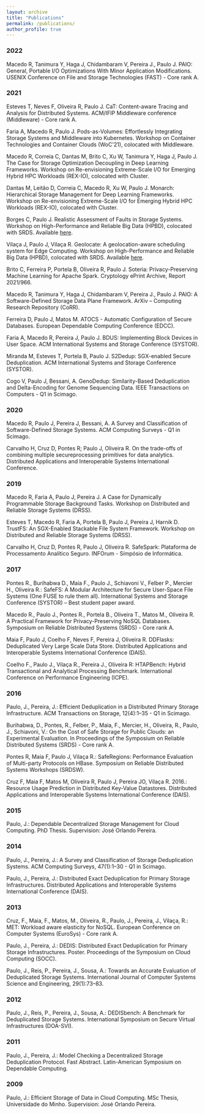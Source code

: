```yaml
---
layout: archive
title: "Publications"
permalink: /publications/
author_profile: true
---
```


### 2022

Macedo R, Tanimura Y, Haga J, Chidambaram V, Pereira J., Paulo J. PAIO: General, Portable I/O Optimizations With Minor Application Modifications. USENIX Conference on File and Storage Technologies (FAST) - Core rank A.

### 2021

Esteves T, Neves F, Oliveira R, Paulo J. CaT: Content-aware Tracing and Analysis for Distributed Systems. ACM/IFIP Middleware conference (Middleware) - Core rank A.

Faria A, Macedo R, Paulo J. Pods-as-Volumes: Effortlessly Integrating Storage Systems and Middleware into Kubernetes. Workshop on Container Technologies and Container Clouds (WoC'21), colocated with Middleware.

Macedo R, Correia C, Dantas M, Brito C, Xu W, Tanimura Y, Haga J, Paulo J. The Case for Storage Optimization Decoupling in Deep Learning Frameworks. Workshop on Re-envisioning Extreme-Scale I/O for Emerging Hybrid HPC Workloads (REX-IO), colocated with Cluster.

Dantas M, Leitão D, Correia C, Macedo R, Xu W, Paulo J. Monarch: Hierarchical Storage Management for Deep Learning Frameworks. Workshop on Re-envisioning Extreme-Scale I/O for Emerging Hybrid HPC Workloads (REX-IO), colocated with Cluster.

Borges C, Paulo J. Realistic Assessment of Faults in Storage Systems. Workshop on High-Performance and Reliable Big Data (HPBD), colocated with SRDS. Available [here](https://dsr-haslab.github.io/repository/bp21.pdf).

Vilaça J, Paulo J, Vilaça R. Geolocate: A geolocation-aware scheduling system for Edge Computing. Workshop on High-Performance and Reliable Big Data (HPBD), colocated with SRDS. Available [here](https://dsr-haslab.github.io/repository/vpv21.pdf).

Brito C, Ferreira P, Portela B, Oliveira R, Paulo J. Soteria: Privacy-Preserving Machine Learning for Apache Spark. Cryptology ePrint Archive, Report 2021/966.

Macedo R, Tanimura Y, Haga J, Chidambaram V, Pereira J., Paulo J. PAIO: A Software-Defined Storage Data Plane Framework. ArXiv – Computing Research Repository (CoRR).

Ferreira D, Paulo J, Matos M. ATOCS - Automatic Configuration of Secure Databases. European Dependable Computing Conference (EDCC).

Faria A, Macedo R, Pereira J, Paulo J. BDUS: Implementing Block Devices in User Space. ACM International Systems and Storage Conference (SYSTOR).

Miranda M, Esteves T, Portela B, Paulo J. S2Dedup: SGX-enabled Secure Deduplication. ACM International Systems and Storage Conference (SYSTOR).

Cogo V, Paulo J, Bessani, A. GenoDedup: Similarity-Based Deduplication and Delta-Encoding for Genome Sequencing Data. IEEE Transactions on Computers - Q1 in Scimago.


### 2020

Macedo R, Paulo J, Pereira J, Bessani, A. A Survey and Classification of Software-Defined Storage Systems. ACM Computing Surveys - Q1 in Scimago.

Carvalho H, Cruz D, Pontes R; Paulo J, Oliveira R. On the trade-offs of combining multiple secureprocessing primitives for data analytics. Distributed Applications and Interoperable Systems International Conference.

### 2019

Macedo R, Faria A, Paulo J, Pereira J. A Case for Dynamically Programmable Storage Background Tasks. Workshop on Distributed and Reliable Storage Systems (DRSS).

Esteves T, Macedo R, Faria A, Portela B, Paulo J, Pereira J, Harnik D. TrustFS: An SGX-Enabled Stackable File System Framework. Workshop on Distributed and Reliable Storage Systems (DRSS).

Carvalho H, Cruz D, Pontes R, Paulo J, Oliveira R. SafeSpark: Plataforma de Processamento Analítico Seguro. INFOrum - Símpósio de Informática.

### 2017

Pontes R., Burihabwa D., Maia F., Paulo J., Schiavoni V., Felber P., Mercier H., Oliveira R.: SafeFS: A Modular Architecture for Secure User-Space File Systems (One FUSE to rule them all). International Systems and Storage Conference (SYSTOR) – Best student paper award.

Macedo R., Paulo J., Pontes R., Portela B., Oliveira T., Matos M., Oliveira R. A Practical Framework for Privacy-Preserving NoSQL Databases. Symposium on Reliable Distributed Systems (SRDS) - Core rank A.

Maia F, Paulo J, Coelho F, Neves F, Pereira J, Oliveira R. DDFlasks: Deduplicated Very Large Scale Data Store. Distributed Applications and Interoperable Systems International Conference (DAIS).

Coelho F., Paulo J., Vilaça R., Pereira J., Oliveira R: HTAPBench: Hybrid Transactional and Analytical Processing Benchmark. International Conference on Performance Engineering (ICPE).


### 2016

Paulo, J., Pereira, J.: Efficient Deduplication in a Distributed Primary Storage Infrastructure. ACM Transactions on Storage, 12(4):1–35 - Q1 in Scimago.

Burihabwa, D., Pontes, R., Felber, P., Maia, F., Mercier, H., Oliveira, R., Paulo, J., Schiavoni, V.: On the Cost of Safe Storage for Public Clouds: an Experimental Evaluation. In Proceedings of the Symposium on Reliable Distributed Systems (SRDS) - Core rank A.

Pontes R, Maia F, Paulo J, Vilaça R.: SafeRegions: Performance Evaluation of Multi-party Protocols on HBase. Symposium on Reliable Distributed Systems Workshops (SRDSW).

Cruz F, Maia F, Matos M, Oliveira R, Paulo J, Pereira JO, Vilaça R.  2016.: Resource Usage Prediction in Distributed Key-Value Datastores. Distributed Applications and Interoperable Systems International Conference (DAIS).

### 2015

Paulo, J.: Dependable Decentralized Storage Management for Cloud Computing. PhD Thesis. Supervision: José Orlando Pereira.

### 2014

Paulo, J., Pereira, J.: A Survey and Classification of Storage Deduplication Systems. ACM Computing Surveys, 47(1):1–30 - Q1 in Scimago.

Paulo, J., Pereira, J.: Distributed Exact Deduplication for Primary Storage Infrastructures. Distributed Applications and Interoperable Systems International Conference (DAIS).

### 2013

Cruz, F., Maia, F., Matos, M., Oliveira, R., Paulo, J., Pereira, J., Vilaça, R.: MET: Workload aware elasticity for NoSQL. European Conference on Computer Systems (EuroSys) - Core rank A.

Paulo, J., Pereira, J.: DEDIS: Distributed Exact Deduplication for Primary Storage Infrastructures. Poster. Proceedings of the Symposium on Cloud Computing (SOCC).

Paulo, J., Reis, P., Pereira, J., Sousa, A.: Towards an Accurate Evaluation of Deduplicated Storage Systems. International Journal of Computer Systems Science and Engineering, 29(1):73–83.

### 2012

Paulo, J., Reis, P., Pereira, J., Sousa, A.: DEDISbench: A Benchmark for Deduplicated Storage Systems. International Symposium on Secure Virtual Infrastructures (DOA-SVI).

### 2011

Paulo, J., Pereira, J.: Model Checking a Decentralized Storage Deduplication Protocol. Fast Abstract. Latin-American Symposium on Dependable Computing.

### 2009

Paulo, J.: Efficient Storage of Data in Cloud Computing. MSc Thesis, Universidade do Minho. Supervision: José Orlando Pereira.
